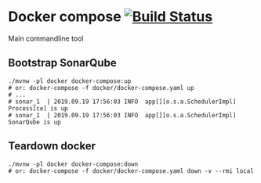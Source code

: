 # Docker compose [![Build Status](https://travis-ci.org/daggerok/sonar-quality-gates-build-breaker.svg?branch=master)](https://travis-ci.org/daggerok/sonar-quality-gates-build-breaker)
Main commandline tool

## Bootstrap SonarQube

```shell script
./mvnw -pl docker docker-compose:up
# or: docker-compose -f docker/docker-compose.yaml up
# ...
# sonar_1  | 2019.09.19 17:56:03 INFO  app[][o.s.a.SchedulerImpl] Process[ce] is up
# sonar_1  | 2019.09.19 17:56:03 INFO  app[][o.s.a.SchedulerImpl] SonarQube is up
```

## Teardown docker

```shell script
./mvnw -pl docker docker-compose:down
# or: docker-compose -f docker/docker-compose.yaml down -v --rmi local
```
